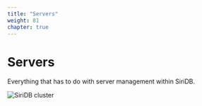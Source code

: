 ```yaml
---
title: "Servers"
weight: 81
chapter: true
---
```


# Servers

Everything that has to do with server management within SiriDB.

![SiriDB cluster](../images/siridb-cluster.png)
